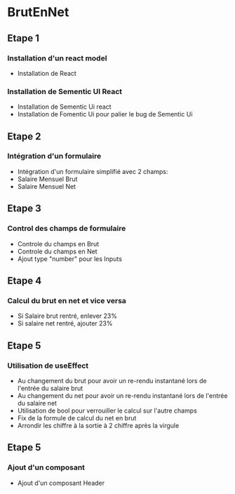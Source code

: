 # BrutEnNet

## Etape 1

### Installation d'un react model

- Installation de React

### Installation de Sementic UI React

- Installation de Sementic Ui react
- Installation de Fomentic Ui pour palier le bug de Sementic Ui

## Etape 2

### Intégration d'un formulaire

- Intégration d'un formulaire simplifié avec 2 champs:
 - Salaire Mensuel Brut
 - Salaire Mensuel Net

## Etape 3

### Control des champs de formulaire

- Controle du champs en Brut
- Controle du champs en Net
- Ajout type "number" pour les Inputs

## Etape 4

### Calcul du brut en net et vice versa

- Si Salaire brut rentré, enlever 23%
- Si salaire net rentré, ajouter 23%

## Etape 5

### Utilisation de useEffect 

- Au changement du brut pour avoir un re-rendu instantané lors de l'entrée du salaire brut
- Au changement du net pour avoir un re-rendu instantané lors de l'entrée du salaire net
- Utilisation de bool pour verrouiller le calcul sur l'autre champs
- Fix de la formule de calcul du net en brut
- Arrondir les chiffre à la sortie à 2 chiffre après la virgule

## Etape 5

### Ajout d'un composant

- Ajout d'un composant Header